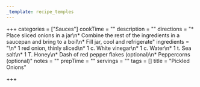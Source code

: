 ```yaml
---
_template: recipe_temples
---
```



+++
categories = ["Sauces"]
cookTime = ""
description = ""
directions = "* Place sliced onions in a jar\n* Combine the rest of the ingredients in a saucepan and bring to a boil\n* Fill jar, cool and refrigerate"
ingredients = "\n* 1 red onion, thinly sliced\n* 1 c. White vinegar\n* 1 c. Water\n* 1 t. Sea salt\n* 1 T. Honey\n* Dash of red pepper flakes (optional)\n* Peppercorns (optional)"
notes = ""
prepTime = ""
servings = ""
tags = []
title = "Pickled Onions"

+++
